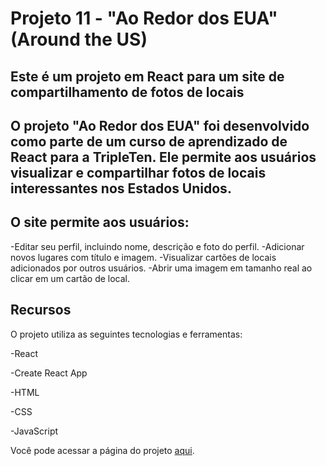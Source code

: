 # Projeto 11 - "Ao Redor dos EUA" (Around the US)

## Este é um projeto em React para um site de compartilhamento de fotos de locais

## O projeto "Ao Redor dos EUA" foi desenvolvido como parte de um curso de aprendizado de React para a TripleTen. Ele permite aos usuários visualizar e compartilhar fotos de locais interessantes nos Estados Unidos.

## O site permite aos usuários:

-Editar seu perfil, incluindo nome, descrição e foto do perfil.
-Adicionar novos lugares com título e imagem.
-Visualizar cartões de locais adicionados por outros usuários.
-Abrir uma imagem em tamanho real ao clicar em um cartão de local.

## Recursos

O projeto utiliza as seguintes tecnologias e ferramentas:

-React

-Create React App

-HTML

-CSS

-JavaScript

Você pode acessar a página do projeto [aqui](https://wnknight.github.io/web_project_around_react/).

